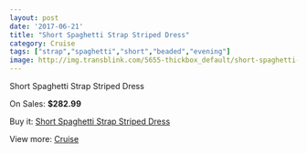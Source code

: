 ```yaml
---
layout: post
date: '2017-06-21'
title: "Short Spaghetti Strap Striped Dress"
category: Cruise
tags: ["strap","spaghetti","short","beaded","evening"]
image: http://img.transblink.com/5655-thickbox_default/short-spaghetti-strap-striped-dress.jpg
---
```

Short Spaghetti Strap Striped Dress

On Sales: **$282.99**
<a href="https://www.transblink.com/en/cruise/1842-short-spaghetti-strap-striped-dress.html"><amp-img layout="responsive" width="600" height="600" src="//img.transblink.com/5655-thickbox_default/short-spaghetti-strap-striped-dress.jpg" alt="Short Spaghetti Strap Striped Dress 0" /></a>
<a href="https://www.transblink.com/en/cruise/1842-short-spaghetti-strap-striped-dress.html"><amp-img layout="responsive" width="600" height="600" src="//img.transblink.com/5657-thickbox_default/short-spaghetti-strap-striped-dress.jpg" alt="Short Spaghetti Strap Striped Dress 1" /></a>
<a href="https://www.transblink.com/en/cruise/1842-short-spaghetti-strap-striped-dress.html"><amp-img layout="responsive" width="600" height="600" src="//img.transblink.com/5656-thickbox_default/short-spaghetti-strap-striped-dress.jpg" alt="Short Spaghetti Strap Striped Dress 2" /></a>

Buy it: [Short Spaghetti Strap Striped Dress](https://www.transblink.com/en/cruise/1842-short-spaghetti-strap-striped-dress.html "Short Spaghetti Strap Striped Dress")

View more: [Cruise](https://www.transblink.com/en/5-cruise "Cruise")